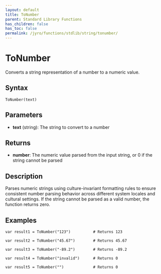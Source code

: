 ```yaml
---
layout: default
title: ToNumber
parent: Standard Library Functions
has_children: false
has_toc: false
permalink: /jyro/functions/stdlib/string/tonumber/
---
```


# ToNumber

Converts a string representation of a number to a numeric value.

## Syntax

```jyro
ToNumber(text)
```

## Parameters

- **text** (string): The string to convert to a number

## Returns

- **number**: The numeric value parsed from the input string, or 0 if the string cannot be parsed

## Description

Parses numeric strings using culture-invariant formatting rules to ensure consistent number parsing behavior across different system locales and cultural settings. If the string cannot be parsed as a valid number, the function returns zero.

## Examples

```jyro
var result1 = ToNumber("123")          # Returns 123
```

```jyro
var result2 = ToNumber("45.67")        # Returns 45.67
```

```jyro
var result3 = ToNumber("-89.2")        # Returns -89.2
```

```jyro
var result4 = ToNumber("invalid")      # Returns 0
```

```jyro
var result5 = ToNumber("")             # Returns 0
```
